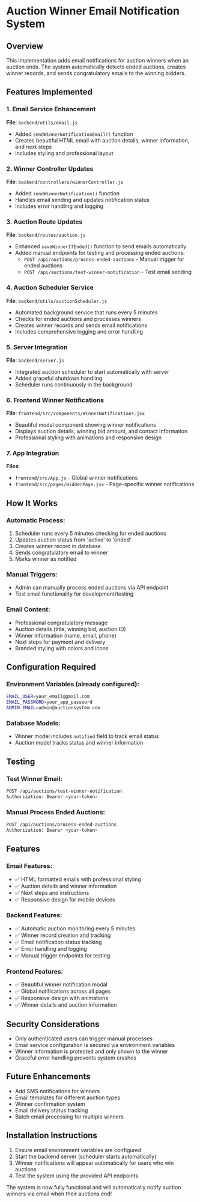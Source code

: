# Auction Winner Email Notification System

## Overview
This implementation adds email notifications for auction winners when an auction ends. The system automatically detects ended auctions, creates winner records, and sends congratulatory emails to the winning bidders.

## Features Implemented

### 1. Email Service Enhancement
**File**: `backend/utils/email.js`
- Added `sendWinnerNotificationEmail()` function
- Creates beautiful HTML email with auction details, winner information, and next steps
- Includes styling and professional layout

### 2. Winner Controller Updates
**File**: `backend/controllers/winnerController.js`
- Added `sendWinnerNotification()` function
- Handles email sending and updates notification status
- Includes error handling and logging

### 3. Auction Route Updates
**File**: `backend/routes/auction.js`
- Enhanced `saveWinnerIfEnded()` function to send emails automatically
- Added manual endpoints for testing and processing ended auctions:
  - `POST /api/auctions/process-ended-auctions` - Manual trigger for ended auctions
  - `POST /api/auctions/test-winner-notification` - Test email sending

### 4. Auction Scheduler Service
**File**: `backend/utils/auctionScheduler.js`
- Automated background service that runs every 5 minutes
- Checks for ended auctions and processes winners
- Creates winner records and sends email notifications
- Includes comprehensive logging and error handling

### 5. Server Integration
**File**: `backend/server.js`
- Integrated auction scheduler to start automatically with server
- Added graceful shutdown handling
- Scheduler runs continuously in the background

### 6. Frontend Winner Notifications
**File**: `frontend/src/components/WinnerNotifications.jsx`
- Beautiful modal component showing winner notifications
- Displays auction details, winning bid amount, and contact information
- Professional styling with animations and responsive design

### 7. App Integration
**Files**: 
- `frontend/src/App.js` - Global winner notifications
- `frontend/src/pages/BidderPage.jsx` - Page-specific winner notifications

## How It Works

### Automatic Process:
1. Scheduler runs every 5 minutes checking for ended auctions
2. Updates auction status from 'active' to 'ended'
3. Creates winner record in database
4. Sends congratulatory email to winner
5. Marks winner as notified

### Manual Triggers:
- Admin can manually process ended auctions via API endpoint
- Test email functionality for development/testing

### Email Content:
- Professional congratulatory message
- Auction details (title, winning bid, auction ID)
- Winner information (name, email, phone)
- Next steps for payment and delivery
- Branded styling with colors and icons

## Configuration Required

### Environment Variables (already configured):
```bash
EMAIL_USER=your_email@gmail.com
EMAIL_PASSWORD=your_app_password
ADMIN_EMAIL=admin@auctionsystem.com
```

### Database Models:
- Winner model includes `notified` field to track email status
- Auction model tracks status and winner information

## Testing

### Test Winner Email:
```bash
POST /api/auctions/test-winner-notification
Authorization: Bearer <your-token>
```

### Manual Process Ended Auctions:
```bash
POST /api/auctions/process-ended-auctions
Authorization: Bearer <your-token>
```

## Features

### Email Features:
- ✅ HTML formatted emails with professional styling
- ✅ Auction details and winner information
- ✅ Next steps and instructions
- ✅ Responsive design for mobile devices

### Backend Features:
- ✅ Automatic auction monitoring every 5 minutes
- ✅ Winner record creation and tracking
- ✅ Email notification status tracking
- ✅ Error handling and logging
- ✅ Manual trigger endpoints for testing

### Frontend Features:
- ✅ Beautiful winner notification modal
- ✅ Global notifications across all pages
- ✅ Responsive design with animations
- ✅ Winner details and auction information

## Security Considerations
- Only authenticated users can trigger manual processes
- Email service configuration is secured via environment variables
- Winner information is protected and only shown to the winner
- Graceful error handling prevents system crashes

## Future Enhancements
- Add SMS notifications for winners
- Email templates for different auction types
- Winner confirmation system
- Email delivery status tracking
- Batch email processing for multiple winners

## Installation Instructions
1. Ensure email environment variables are configured
2. Start the backend server (scheduler starts automatically)
3. Winner notifications will appear automatically for users who win auctions
4. Test the system using the provided API endpoints

The system is now fully functional and will automatically notify auction winners via email when their auctions end!
